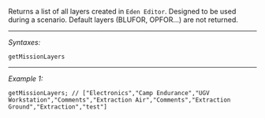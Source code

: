 Returns a list of all layers created in `Eden Editor`. Designed to be used during a scenario. Default layers (BLUFOR, OPFOR...) are not returned.


---
*Syntaxes:*

`getMissionLayers`

---
*Example 1:*

```sqf
getMissionLayers; // ["Electronics","Camp Endurance","UGV Workstation","Comments","Extraction Air","Comments","Extraction Ground","Extraction","test"]
```